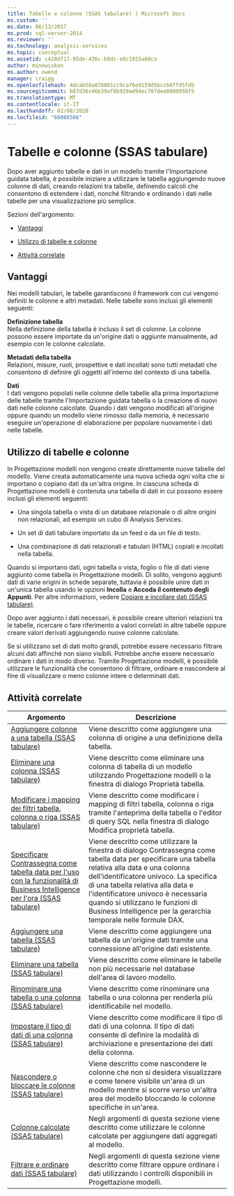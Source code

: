 ```yaml
---
title: Tabelle e colonne (SSAS tabulare) | Microsoft Docs
ms.custom: ''
ms.date: 06/13/2017
ms.prod: sql-server-2014
ms.reviewer: ''
ms.technology: analysis-services
ms.topic: conceptual
ms.assetid: c428d717-05de-436c-b9dc-e8c1925a60ca
author: minewiskan
ms.author: owend
manager: craigg
ms.openlocfilehash: 4dcab58a876881cc9ca76e9159d5bcc68ffd5fdb
ms.sourcegitcommit: b87d36c46b39af8b929ad94ec707dee8800950f5
ms.translationtype: MT
ms.contentlocale: it-IT
ms.lasthandoff: 02/08/2020
ms.locfileid: "66066506"
---
```

# <a name="tables-and-columns-ssas-tabular"></a>Tabelle e colonne (SSAS tabulare)
  Dopo aver aggiunto tabelle e dati in un modello tramite l'Importazione guidata tabella, è possibile iniziare a utilizzare le tabella aggiungendo nuove colonne di dati, creando relazioni tra tabelle, definendo calcoli che consentono di estendere i dati, nonché filtrando e ordinando i dati nelle tabelle per una visualizzazione più semplice.  
  
 Sezioni dell'argomento:  
  
-   [Vantaggi](#bkmk_benefits)  
  
-   [Utilizzo di tabelle e colonne](#bkmk_working)  
  
-   [Attività correlate](#bkmk_related_tasks)  
  
##  <a name="bkmk_benefits"></a>Vantaggi  
 Nei modelli tabulari, le tabelle garantiscono il framework con cui vengono definiti le colonne e altri metadati. Nelle tabelle sono inclusi gli elementi seguenti:  
  
 **Definizione tabella**  
 Nella definizione della tabella è incluso il set di colonne. Le colonne possono essere importate da un'origine dati o aggiunte manualmente, ad esempio con le colonne calcolate.  
  
 **Metadati della tabella**  
 Relazioni, misure, ruoli, prospettive e dati incollati sono tutti metadati che consentono di definire gli oggetti all'interno del contesto di una tabella.  
  
 **Dati**  
 I dati vengono popolati nelle colonne delle tabelle alla prima importazione delle tabelle tramite l'Importazione guidata tabella o la creazione di nuovi dati nelle colonne calcolate. Quando i dati vengono modificati all'origine oppure quando un modello viene rimosso dalla memoria, è necessario eseguire un'operazione di elaborazione per popolare nuovamente i dati nelle tabelle.  
  
##  <a name="bkmk_working"></a>Utilizzo di tabelle e colonne  
 In Progettazione modelli non vengono create direttamente nuove tabelle del modello. Viene creata automaticamente una nuova scheda ogni volta che si importano o copiano dati da un'altra origine. In ciascuna scheda di Progettazione modelli è contenuta una tabella di dati in cui possono essere inclusi gli elementi seguenti:  
  
-   Una singola tabella o vista di un database relazionale o di altre origini non relazionali, ad esempio un cubo di Analysis Services.  
  
-   Un set di dati tabulare importato da un feed o da un file di testo.  
  
-   Una combinazione di dati relazionali e tabulari (HTML) copiati e incollati nella tabella.  
  
 Quando si importano dati, ogni tabella o vista, foglio o file di dati viene aggiunto come tabella in Progettazione modelli. Di solito, vengono aggiunti dati di varie origini in schede separate, tuttavia è possibile unire dati in un'unica tabella usando le opzioni **Incolla** e **Accoda il contenuto degli Appunti**. Per altre informazioni, vedere [Copiare e incollare dati &#40;SSAS tabulare&#41;](../copy-and-paste-data-ssas-tabular.md).  
  
 Dopo aver aggiunto i dati necessari, è possibile creare ulteriori relazioni tra le tabelle, ricercare o fare riferimento a valori correlati in altre tabelle oppure creare valori derivati aggiungendo nuove colonne calcolate.  
  
 Se si utilizzano set di dati molto grandi, potrebbe essere necessario filtrare alcuni dati affinché non siano visibili. Potrebbe anche essere necessario ordinare i dati in modo diverso. Tramite Progettazione modelli, è possibile utilizzare le funzionalità che consentono di filtrare, ordinare e nascondere al fine di visualizzare o meno colonne intere o determinati dati.  
  
##  <a name="bkmk_related_tasks"></a> Attività correlate  
  
|Argomento|Descrizione|  
|-----------|-----------------|  
|[Aggiungere colonne a una tabella &#40;SSAS tabulare&#41;](add-columns-to-a-table-ssas-tabular.md)|Viene descritto come aggiungere una colonna di origine a una definizione della tabella.|  
|[Eliminare una colonna &#40;SSAS tabulare&#41;](delete-a-column-ssas-tabular.md)|Viene descritto come eliminare una colonna di tabella di un modello utilizzando Progettazione modelli o la finestra di dialogo Proprietà tabella.|  
|[Modificare i mapping dei filtri tabella, colonna o riga &#40;SSAS tabulare&#41;](change-table-column-or-row-filter-mappings-ssas-tabular.md)|Viene descritto come modificare i mapping di filtri tabella, colonna o riga tramite l'anteprima della tabella o l'editor di query SQL nella finestra di dialogo Modifica proprietà tabella.|  
|[Specificare Contrassegna come tabella data per l'uso con la funzionalità di Business Intelligence per l'ora &#40;SSAS tabulare&#41;](specify-mark-as-date-table-for-use-with-time-intelligence-ssas-tabular.md)|Viene descritto come utilizzare la finestra di dialogo Contrassegna come tabella data per specificare una tabella relativa alla data e una colonna dell'identificatore univoco. La specifica di una tabella relativa alla data e l'identificatore univoco è necessaria quando si utilizzano le funzioni di Business Intelligence per la gerarchia temporale nelle formule DAX.|  
|[Aggiungere una tabella &#40;SSAS tabulare&#41;](add-a-table-ssas-tabular.md)|Viene descritto come aggiungere una tabella da un'origine dati tramite una connessione all'origine dati esistente.|  
|[Eliminare una tabella &#40;SSAS tabulare&#41;](delete-a-table-ssas-tabular.md)|Viene descritto come eliminare le tabelle non più necessarie nel database dell'area di lavoro modello.|  
|[Rinominare una tabella o una colonna &#40;SSAS tabulare&#41;](rename-a-table-or-column-ssas-tabular.md)|Viene descritto come rinominare una tabella o una colonna per renderla più identificabile nel modello.|  
|[Impostare il tipo di dati di una colonna &#40;SSAS tabulare&#41;](set-the-data-type-of-a-column-ssas-tabular.md)|Viene descritto come modificare il tipo di dati di una colonna. Il tipo di dati consente di definire la modalità di archiviazione e presentazione dei dati della colonna.|  
|[Nascondere o bloccare le colonne &#40;SSAS tabulare&#41;](hide-or-freeze-columns-ssas-tabular.md)|Viene descritto come nascondere le colonne che non si desidera visualizzare e come tenere visibile un'area di un modello mentre si scorre verso un'altra area del modello bloccando le colonne specifiche in un'area.|  
|[Colonne calcolate &#40;SSAS tabulare&#41;](ssas-calculated-columns.md)|Negli argomenti di questa sezione viene descritto come utilizzare le colonne calcolate per aggiungere dati aggregati al modello.|  
|[Filtrare e ordinare dati &#40;SSAS tabulare&#41;](../filter-and-sort-data-ssas-tabular.md)|Negli argomenti di questa sezione viene descritto come filtrare oppure ordinare i dati utilizzando i controlli disponibili in Progettazione modelli.|  
  
  
